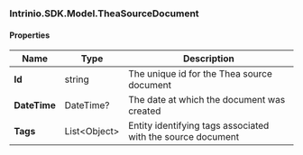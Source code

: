 [//]: # (CLASS:Intrinio.SDK.Model.TheaSourceDocument)

[//]: # (KIND:object)

### Intrinio.SDK.Model.TheaSourceDocument
#### Properties

[//]: # (START_DEFINITION)

Name | Type | Description
------------ | ------------- | -------------
**Id** | string | The unique id for the Thea source document &nbsp;
**DateTime** | DateTime? | The date at which the document was created &nbsp;
**Tags** | List&lt;Object&gt; | Entity identifying tags associated with the source document &nbsp;

[//]: # (END_DEFINITION)


